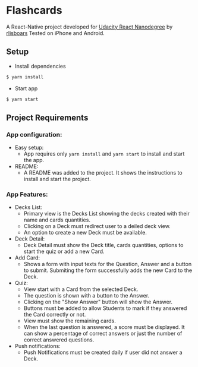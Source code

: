 # Flashcards
A React-Native project developed for [Udacity React Nanodegree](https://br.udacity.com/course/react-nanodegree--nd019) by [rlisboars](https://github.com/rlisboars/)
Tested on iPhone and Android.

## Setup

- Install dependencies
```sh
$ yarn install
```

- Start app
```sh
$ yarn start
```

## Project Requirements
### App configuration:
* Easy setup: 
    * App requires only `yarn install` and `yarn start` to install and start the app.
* README: 
    * A README was added to the project. It shows the instructions to install and start the project.


### App Features:
* Decks List:
    * Primary view is the Decks List showing the decks created with their name and cards quantities.
    * Clicking on a Deck must redirect user to a deiled deck view.
    * An option to create a new Deck must be available.
* Deck Detail:
    * Deck Detail must show the Deck title, cards quantities, options to start the quiz or add a new Card.
* Add Card:
    * Shows a form with input texts for the Question, Answer and a button to submit. Submiting the form successfully adds the new Card to the Deck.
* Quiz:
    * View start with a Card from the selected Deck.
    * The question is shown with a button to the Answer.
    * Clicking on the "Show Answer" button will show the Answer.
    * Buttons must be added to allow Students to mark if they answered the Card correctly or not.
    * View must show the remaining cards.
    * When the last question is answered, a score must be displayed. It can show a percentage of correct answers or just the number of correct answered questions.
* Push notifications: 
    * Push Notifications must be created daily if user did not answer a Deck. 
    
